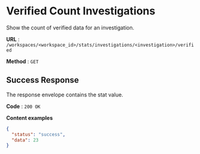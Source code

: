# Verified Count Investigations

Show the count of verified data for an investigation.

**URL** : `/workspaces/<workspace_id>/stats/investigations/<investigation>/verified`

**Method** : `GET`

## Success Response

The response envelope contains the stat value.

**Code** : `200 OK`

**Content examples**

```json
{
  "status": "success",
  "data": 23
}
```
